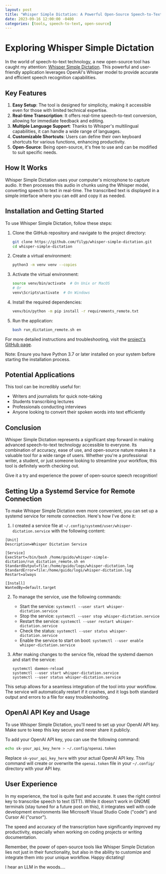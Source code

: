 ```yaml
---
layout: post
title: "Whisper Simple Dictation: A Powerful Open-Source Speech-to-Text Tool"
date: 2023-09-16 12:00:00 -0400
categories: [tools, speech-to-text, open-source]
---
```


# Exploring Whisper Simple Dictation

In the world of speech-to-text technology, a new open-source tool has caught my attention: [Whisper Simple Dictation](https://github.com/filyp/whisper-simple-dictation). This powerful and user-friendly application leverages OpenAI's Whisper model to provide accurate and efficient speech recognition capabilities.

## Key Features

1. **Easy Setup**: The tool is designed for simplicity, making it accessible even for those with limited technical expertise.
2. **Real-time Transcription**: It offers real-time speech-to-text conversion, allowing for immediate feedback and editing.
3. **Multiple Language Support**: Thanks to Whisper's multilingual capabilities, it can handle a wide range of languages.
4. **Customizable Shortcuts**: Users can define their own keyboard shortcuts for various functions, enhancing productivity.
5. **Open-Source**: Being open-source, it's free to use and can be modified to suit specific needs.

## How It Works

Whisper Simple Dictation uses your computer's microphone to capture audio. It then processes this audio in chunks using the Whisper model, converting speech to text in real-time. The transcribed text is displayed in a simple interface where you can edit and copy it as needed.

## Installation and Getting Started

To use Whisper Simple Dictation, follow these steps:

1. Clone the GitHub repository and navigate to the project directory:
   ```bash
   git clone https://github.com/filyp/whisper-simple-dictation.git
   cd whisper-simple-dictation
   ```

2. Create a virtual environment:
   ```bash
   python3 -m venv venv --copies
   ```

3. Activate the virtual environment:
   ```bash
   source venv/bin/activate  # On Unix or MacOS
   # Or
   venv\Scripts\activate  # On Windows
   ```

4. Install the required dependencies:
   ```bash
   venv/bin/python -m pip install -r requirements_remote.txt
   ```

5. Run the application:
   ```bash
   bash run_dictation_remote.sh en
   ```

For more detailed instructions and troubleshooting, visit the [project's GitHub page](https://github.com/filyp/whisper-simple-dictation).

Note: Ensure you have Python 3.7 or later installed on your system before starting the installation process.

## Potential Applications

This tool can be incredibly useful for:
- Writers and journalists for quick note-taking
- Students transcribing lectures
- Professionals conducting interviews
- Anyone looking to convert their spoken words into text efficiently

## Conclusion

Whisper Simple Dictation represents a significant step forward in making advanced speech-to-text technology accessible to everyone. Its combination of accuracy, ease of use, and open-source nature makes it a valuable tool for a wide range of users. Whether you're a professional writer, a student, or just someone looking to streamline your workflow, this tool is definitely worth checking out.

Give it a try and experience the power of open-source speech recognition!

## Setting Up a Systemd Service for Remote Connection

To make Whisper Simple Dictation even more convenient, you can set up a systemd service for remote connection. Here's how I've done it:

1. I created a service file at `~/.config/systemd/user/whisper-dictation.service` with the following content:

```
[Unit]
Description=Whisper Dictation Service

[Service]
ExecStart=/bin/bash /home/guido/whisper-simple-dictation/run_dictation_remote.sh en
StandardOutput=file:/home/guido/logs/whisper-dictation.log
StandardError=file:/home/guido/logs/whisper-dictation.log
Restart=always

[Install]
WantedBy=default.target
```

2. To manage the service, use the following commands:
   - Start the service: `systemctl --user start whisper-dictation.service`
   - Stop the service: `systemctl --user stop whisper-dictation.service`
   - Restart the service: `systemctl --user restart whisper-dictation.service`
   - Check the status: `systemctl --user status whisper-dictation.service`
   - Enable the service to start on boot: `systemctl --user enable whisper-dictation.service`

3. After making changes to the service file, reload the systemd daemon and start the service:
   ```
   systemctl daemon-reload
   systemctl --user start whisper-dictation.service
   systemctl --user status whisper-dictation.service
   ```

This setup allows for a seamless integration of the tool into your workflow. The service will automatically restart if it crashes, and it logs both standard output and errors to a file for easy troubleshooting.

## OpenAI API Key and Usage

To use Whisper Simple Dictation, you'll need to set up your OpenAI API key. Make sure to keep this key secure and never share it publicly.

To add your OpenAI API key, you can use the following command:

```bash
echo sk-your_api_key_here > ~/.config/openai.token
```

Replace `sk-your_api_key_here` with your actual OpenAI API key. This command will create or overwrite the `openai.token` file in your `~/.config/` directory with your API key.

## User Experience

In my experience, the tool is quite fast and accurate. It uses the right control key to transcribe speech to text (STT). While it doesn't work in GNOME terminals (stay tuned for a future post on this), it integrates well with code development environments like Microsoft Visual Studio Code ("code") and Cursor AI ("cursor").

The speed and accuracy of the transcription have significantly improved my productivity, especially when working on coding projects or writing documentation.

Remember, the power of open-source tools like Whisper Simple Dictation lies not just in their functionality, but also in the ability to customize and integrate them into your unique workflow. Happy dictating!

I hear an LLM in the woods....

